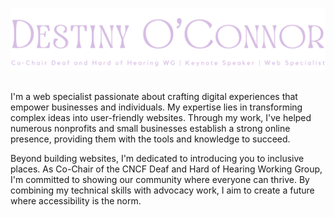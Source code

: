 ![Header that says Destiny O'Connor Co-chair for CNCF DHH WG | Keynote speaker | Web Specialist](https://github.com/Deafveloper/Deafveloper/blob/main/Destinyoconnorbanner.png)
##  
 
I'm a web specialist passionate about crafting digital experiences that empower businesses and individuals. My expertise lies in transforming complex ideas into user-friendly websites. Through my work, I've helped numerous nonprofits and small businesses establish a strong online presence, providing them with the tools and knowledge to succeed.  

Beyond building websites, I'm dedicated to introducing you to inclusive places. As Co-Chair of the CNCF Deaf and Hard of Hearing Working Group, I'm committed to showing our community where everyone can thrive. By combining my technical skills with advocacy work, I aim to create a future where accessibility is the norm. 


